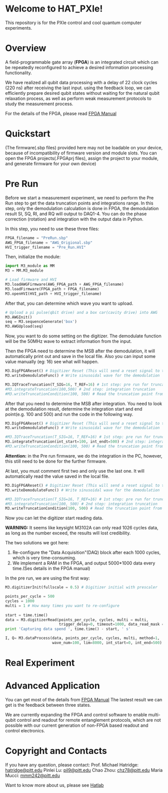 # Welcome to HAT_PXIe!
This repository is for the PXIe control and cool quantum computer experiments.

# Overview
A field-programmable gate array (**FPGA**) is an integrated circuit which can be repeatedly reconfigured to achieve a desired information processing functionality. 

We have realized all qubit data processing with a delay of 22 clock cycles (220 ns) after receiving the last input. using the feedback loop, we can efficiently prepare desired qubit states without waiting for the natural qubit relaxation process, as well as perform weak measurement protocols to study the measurement process.   

For the details of the FPGA, please read [FPGA Manual](https://github.com/hat-lab/HAT_PXIe/blob/master/FPGA%20Manual.pdf)

# Quickstart
(The firmware(.sbp files) provided here may not be loadable on your device, because of incompatibility of firmware version and module slots. You can open the FPGA projects(.FPGAprj files), assign the project to your module, and generate firmware for your own device)

# Pre Run
Before we start a measurement experiment, we need to perform the Pre Run step to get the data truncation points and integrations range.
In this step, only the demodulation calculation is done in FPGA, the demodulation result SI, SQ, RI, and RQ will output to DAQ1-4.
You can do the phase correction (rotation) and integration with the output data in Python.

In this step, you need to use these three files:
```python
FPGA_filename = "PreRun.sbp"
AWG_FPGA_filename = "AWG_Origional.sbp"
HVI_trigger_filename = "Pre_Run.HVI"
```

Then, initialize the module:
```python
import M3_module as MM
M3 = MM.M3_module

# Load firmware and HVI
M3.loadAWGFirmware(AWG_FPGA_path + AWG_FPGA_filename)
M3.loadFirmware(FPGA_path + FPGA_filename)
M3.openHVI(HVI_path + HVI_trigger_filename)
```

After that, you can determine which wave you want to upload.
```python
# Upload a pi pulse(qbit drive) and a box car(cavity drive) into AWG
M3.AWGInit()
seq = M3.sequenceGenerate('box')
M3.AWGUpload(seq)
```

Now, you want to do some setting on the digitizer. The demodulate function will be the 50MHz wave to extract information from the input.


Then the FPGA need to determine the MSB after the demodulation, it will automatically print out and save in the local file. Also you can input some value manually (eg: 16) see what will happen.
```python
M3.DigFPGAReset() # Digitizer Reset (This will send a reset signal to the FPGA and reset almost everything)
M3.writeDemodulateFunc() # Write sinusoidal wave for the demodulation 

M3.IQTraceTruncation(T_SIG=16, T_REF=16) # 1st step: pre run for truncation
#M3.integrateTruncation(100,500) # 2nd step: integration truncation
#M3.writeTruncationCondition(100, 500) # Read the truncation point from the default file
```


After that you need to determine the MSB after integration.
You need to look at the demodulation result, determine the integration start and end point(e.g. 100 and 500) and run the code in the following way.
```python
M3.DigFPGAReset() # Digitizer Reset (This will send a reset signal to the FPGA and reset almost everything)
M3.writeDemodulateFunc() # Write sinusoidal wave for the demodulation 

#M3.IQTraceTruncation(T_SIG=16, T_REF=16) # 1st step: pre run for truncation
M3.integrateTruncation(int_start=100, int_endt=500) # 2nd step: integration truncation
#M3.writeTruncationCondition(100, 500) # Read the truncation point from the default file
```
**Attention:** in the Pre run firmware, we do the integration in the PC, however, this still need to be done for the further firmware.
 
At last, you must comment first two and only use the last one. It will automatically read the value saved in the local file.
```python
M3.DigFPGAReset() # Digitizer Reset (This will send a reset signal to the FPGA and reset almost everything)
M3.writeDemodulateFunc() # Write sinusoidal wave for the demodulation 

#M3.IQTraceTruncation(T_SIG=16, T_REF=16) # 1st step: pre run for truncation
#M3.integrateTruncation(100, 500) # 2nd step: integration truncation
M3.writeTruncationCondition(100, 500) # Read the truncation point from the default file
```

Now you can let the digitizer start reading data.

**WARNING:** It seems like keysight M3102A can only read 1026 cycles data, as long as the number exceed, the results will lost credibility.

The two solutions we got here:
1. Re-configure the "Data Acquisition"(DAQ) block after each 1000 cycles, which is very time-consuming.
2. We implement a RAM in the FPGA, and output 5000*1000 data every time.(Ses details in the FPGA manual)

In the pre run, we are using the first way:
```python
M3.digitizerInit(fullscale = 0.5) # Digitizer initial with prescaler

points_per_cycle = 500
cycles = 1000
multi = 1 # How many times you want to re-configure
    
start = time.time()
data = M3.digitizerRead(points_per_cycle, cycles, multi = multi, 
                        trigger_delay=0, timeout=1000, data_read_mask = '1111') # Acquire the data
print 'Capturing data spend ', time.time() - start, ' s'

I, Q= M3.dataProcess(data, points_per_cycle, cycles, multi, method=1, 
                     wave_num=100, lim=8000, int_start=0, int_end=500) # Process the data
```                     
# Real Experiment

# Advanced Application

You can get most of the details from [FPGA Manual](https://github.com/hat-lab/HAT_PXIe/blob/master/FPGA%20Manual.pdf)
The lastest result we can get is the feedback between three states.

We are currently expanding the FPGA and control software to enable multi-qubit control and readout for remote entanglement protocols, which are not possible with our current generation of non-FPGA based readout and control electronics.

# Copyright and Contacts

If you have any question, please contact:
Prof. Michael Hatridge: hatridge@pitt.edu
Pinlei Lu: pil9@pitt.edu
Chao Zhou: chz78@pitt.edu
Maria Mucci: mmm242@pitt.edu

Want to know more about us, please see [Hatlab](http://hatlab.pitt.edu/)
